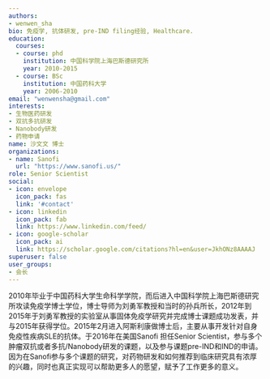 ```yaml
---
authors:
- wenwen_sha
bio: 免疫学, 抗体研发, pre-IND filing经验, Healthcare.
education:
  courses:
  - course: phd
    institution: 中国科学院上海巴斯德研究所
    year: 2010-2015
  - course: BSc
    institution: 中国药科大学
    year: 2006-2010
email: "wenwensha@gmail.com"
interests:
- 生物医药研发
- 双抗多抗研发
- Nanobody研发
- 药物申请
name: 沙文文 博士
organizations:
- name: Sanofi
  url: "https://www.sanofi.us/"
role: Senior Scientist
social:
- icon: envelope
  icon_pack: fas
  link: '#contact'
- icon: linkedin
  icon_pack: fab
  link: https://www.linkedin.com/feed/
- icon: google-scholar
  icon_pack: ai
  link: https://scholar.google.com/citations?hl=en&user=JkhONz8AAAAJ
superuser: false
user_groups:
- 会长
---
```


2010年毕业于中国药科大学生命科学学院，而后进入中国科学院上海巴斯德研究所攻读免疫学博士学位，博士导师为刘勇军教授和当时的孙兵所长，2012年到2015年于刘勇军教授的实验室从事固体免疫学研究并完成博士课题成功发表，并与2015年获得学位。2015年2月进入阿斯利康做博士后，主要从事开发针对自身免疫性疾病SLE的抗体。于2016年在美国Sanofi 担任Senior Scientist，参与多个肿瘤双抗或者多抗/Nanobody研发的课题，以及参与课题pre-IND和IND的申请。因为在Sanofi参与多个课题的研究，对药物研发和如何推荐到临床研究具有浓厚的兴趣，同时也真正实现可以帮助更多人的愿望，赋予了工作更多的意义。

